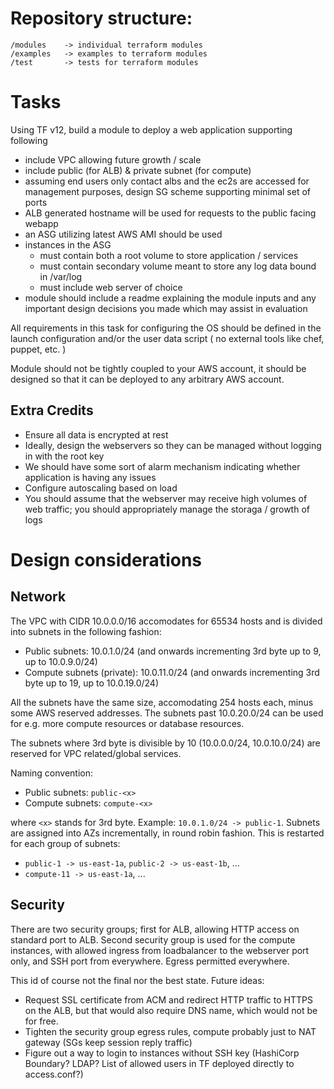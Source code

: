 Repository structure:
=====================

```
/modules    -> individual terraform modules
/examples   -> examples to terraform modules
/test       -> tests for terraform modules
```

Tasks
=====

Using TF v12, build a module to deploy a web application supporting following

* include VPC allowing future growth / scale
* include public (for ALB) & private subnet (for compute)
* assuming end users only contact albs and the ec2s are accessed for management purposes, design SG scheme supporting minimal set of ports
* ALB generated hostname will be used for requests to the public facing webapp
* an ASG utilizing latest AWS AMI should be used
* instances in the ASG
    * must contain both a root volume to store application / services
    * must contain secondary volume meant to store any log data bound in /var/log
    * must include web server of choice
* module should include a readme explaining the module inputs and any important design decisions you made which may assist in evaluation

All requirements in this task for configuring the OS should be defined in the launch configuration and/or the user data script ( no external tools like chef, puppet, etc. )

Module should not be tightly coupled to your AWS account, it should be designed so that it can be deployed to any arbitrary AWS account.

Extra Credits
-------------

* Ensure all data is encrypted at rest
* Ideally, design the webservers so they can be managed without logging in with the root key
* We should have some sort of alarm mechanism indicating whether application is having any issues
* Configure autoscaling based on load
* You should assume that the webserver may receive high volumes of web traffic; you should appropriately manage the storaga / growth of logs


Design considerations
=====================

Network
-------

The VPC with CIDR 10.0.0.0/16 accomodates for 65534 hosts and is divided into subnets in the following fashion:

* Public subnets: 10.0.1.0/24 (and onwards incrementing 3rd byte up to 9, up to 10.0.9.0/24)
* Compute subnets (private): 10.0.11.0/24 (and onwards incrementing 3rd byte up to 19, up to 10.0.19.0/24)

All the subnets have the same size, accomodating 254 hosts each, minus some AWS reserved addresses. The subnets past 10.0.20.0/24 can be used for e.g.
more compute resources or database resources.

The subnets where 3rd byte is divisible by 10 (10.0.0.0/24, 10.0.10.0/24) are reserved for VPC related/global services.

Naming convention:
* Public subnets: `public-<x>`
* Compute subnets: `compute-<x>`

where `<x>` stands for 3rd byte. Example: `10.0.1.0/24 -> public-1`. Subnets are assigned into AZs incrementally, in round robin fashion.
This is restarted for each group of subnets:
* `public-1 -> us-east-1a`, `public-2 -> us-east-1b`, ...
* `compute-11 -> us-east-1a`, ...

Security
--------

There are two security groups; first for ALB, allowing HTTP access on standard port to ALB. Second security group is used for the compute instances,
with allowed ingress from loadbalancer to the webserver port only, and SSH port from everywhere. Egress permitted everywhere.

This id of course not the final nor the best state. Future ideas:
* Request SSL certificate from ACM and redirect HTTP traffic to HTTPS on the ALB, but that would also require DNS name, which would not be for free.
* Tighten the security group egress rules, compute probably just to NAT gateway (SGs keep session reply traffic)
* Figure out a way to login to instances without SSH key (HashiCorp Boundary? LDAP? List of allowed users in TF deployed directly to access.conf?)
